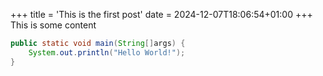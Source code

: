 +++
title = 'This is the first post'
date = 2024-12-07T18:06:54+01:00
+++
This is some content

```java
public static void main(String[]args) {
    System.out.println("Hello World!");
}
```

